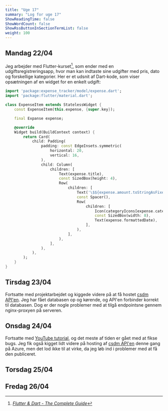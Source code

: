 ```yaml
---
title: "Uge 17"
summary: "Log for uge 17"
ShowReadingTime: false
ShowWordCount: false
ShowRssButtonInSectionTermList: false
weight: 100
---
```


## Mandag 22/04

Jeg arbejder med Flutter-kurset[^1], som ender med en udgiftsregistreringsapp, hvor man kan indtaste sine udgifter med pris, dato og forskellige kategorier.
Her er et udsnit af Dart-kode, som viser opsætningen af en widget for en enkelt udgift:
```Dart
import 'package:expense_tracker/model/expense.dart';
import 'package:flutter/material.dart';

class ExpenseItem extends StatelessWidget {
    const ExpenseItem(this.expense, {super.key});

    final Expanse expense;

    @override
    Widget build(BuildContext context) {
        return Card(
            child: Padding(
                padding: const EdgeInsets.symmetric(
                    horizontal: 20,
                    vertical: 16,
                ),
                child: Column(
                    children: [
                        Text(expense.title),
                        const SizedBox(height: 4),
                        Row(
                            children: [
                                Text('\$${expense.amount.toStringAsFixed(2)}'),
                                const Spacer(),
                                Row(
                                    children: [
                                        Icon(categoryIcons[expense.category]),
                                        const SizedBox(width: 8),
                                        Text(expense.formattedDate),
                                    ],
                                ),
                            ],
                        ),
                    ],
                ),
            ),
        );
    }
}
```

## Tirsdag 23/04

Fortsatte med projektarbejdet og kiggede videre på at få hostet [csdm API'en](https://github.com/OguzHooz/csdmAPI).
Jeg har fået databasen op og kørende, og API'en forbinder korrekt til databasen. Dog er der nogle problemer med at tilgå endpointsne gennem nginx-proxyen på serveren.

## Onsdag 24/04

Fortsatte med [YouTube tutorial](https://www.youtube.com/watch?v=VrQRa-afCAk), og det meste af tiden er gået med at fikse bugs.
Jeg fik også kigget lidt videre på hosting af [csdm API'en](https://github.com/OguzHooz/csdmAPI) denne gang på Azure, men det lod ikke til at virke,
da jeg løb ind i problemer med at få den publiceret.

## Torsdag 25/04


## Fredag 26/04


[^1]: [*Flutter & Dart - The Complete Guide*](https://www.udemy.com/course/learn-flutter-dart-to-build-ios-android-apps/)